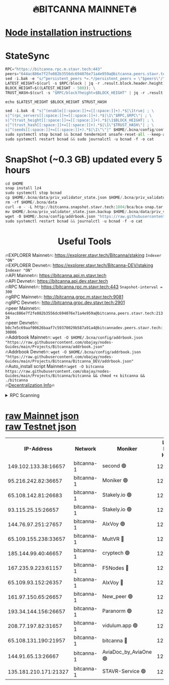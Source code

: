<h1 align="center"> 🔥BITCANNA MAINNET🔥</h1>


[Node installation instructions](https://github.com/obajay/nodes-Guides/tree/main/Projects/Bitcanna)
=

# StateSync
```python
RPC="https://bitcanna.rpc.m.stavr.tech:443"
peers="644ac886e7f2fe082b3556dc694076e71a4e959a@bitcanna.peers.stavr.tech:21326"
sed -i.bak -e "s/^persistent_peers *=.*/persistent_peers = \"$peers\"/" $HOME/.bcna/config/config.toml
LATEST_HEIGHT=$(curl -s $RPC/block | jq -r .result.block.header.height); \
BLOCK_HEIGHT=$((LATEST_HEIGHT - 500)); \
TRUST_HASH=$(curl -s "$RPC/block?height=$BLOCK_HEIGHT" | jq -r .result.block_id.hash)

echo $LATEST_HEIGHT $BLOCK_HEIGHT $TRUST_HASH

sed -i.bak -E "s|^(enable[[:space:]]+=[[:space:]]+).*$|\1true| ; \
s|^(rpc_servers[[:space:]]+=[[:space:]]+).*$|\1\"$RPC,$RPC\"| ; \
s|^(trust_height[[:space:]]+=[[:space:]]+).*$|\1$BLOCK_HEIGHT| ; \
s|^(trust_hash[[:space:]]+=[[:space:]]+).*$|\1\"$TRUST_HASH\"| ; \
s|^(seeds[[:space:]]+=[[:space:]]+).*$|\1\"\"|" $HOME/.bcna/config/config.toml
sudo systemctl stop bcnad && bcnad tendermint unsafe-reset-all --keep-addr-book
sudo systemctl restart bcnad && sudo journalctl -u bcnad -f -o cat
```
# SnapShot (~0.3 GB) updated every 5 hours
```python
cd $HOME
snap install lz4
sudo systemctl stop bcnad
cp $HOME/.bcna/data/priv_validator_state.json $HOME/.bcna/priv_validator_state.json.backup
rm -rf $HOME/.bcna/data
curl -o - -L http://bitcanna.snapshot.stavr.tech:1004/bca/bca-snap.tar.lz4 | lz4 -c -d - | tar -x -C $HOME/.bcna --strip-components 2
mv $HOME/.bcna/priv_validator_state.json.backup $HOME/.bcna/data/priv_validator_state.json
wget -O $HOME/.bcna/config/addrbook.json "https://raw.githubusercontent.com/obajay/nodes-Guides/main/Projects/Bitcanna/addrbook.json"
sudo systemctl restart bcnad && journalctl -u bcnad -f -o cat
```

 <h1 align="center"> Useful Tools</h1>

🔥EXPLORER Mainnet🔥:    https://explorer.stavr.tech/Bitcanna/staking          `Indexer "ON"` \
🔥EXPLORER Devnet🔥:     https://explorer.stavr.tech/Bitcanna-DEV/staking     `Indexer "ON"` \
🔥API Mainnet🔥:         https://bitcanna.api.m.stavr.tech \
🔥API Devnet🔥:          https://bitcanna.api.dev.stavr.tech \
🔥RPC Mainnet🔥:         https://bitcanna.rpc.m.stavr.tech:443         `Snapshot-interval = 300` \
🔥gRPC Mainnet🔥:        http://bitcanna.grpc.m.stavr.tech:9081 \
🔥gRPC Devnet🔥:         http://bitcanna.grpc.dev.stavr.tech:2901 \
🔥peer Mainnet🔥:        `644ac886e7f2fe082b3556dc694076e71a4e959a@bitcanna.peers.stavr.tech:21326` \
🔥peer Devnet🔥:         `b0c7e5c69aaf00626baaf7c59370029b587a91a4@bitcannadev.peers.stavr.tech:30006` \
🔥Addrbook Mainnet🔥:    ```wget -O $HOME/.bcna/config/addrbook.json "https://raw.githubusercontent.com/obajay/nodes-Guides/main/Projects/Bitcanna/addrbook.json"``` \
🔥Addrbook Devnet🔥:    ```wget -O $HOME/.bcna/config/addrbook.json "https://raw.githubusercontent.com/obajay/nodes-Guides/main/Projects/Bitcanna/Bitcanna_DEV/addrbook.json"``` \
🔥Auto_install script Mainnet🔥:```wget -O bitcanna https://raw.githubusercontent.com/obajay/nodes-Guides/main/Projects/Bitcanna/bitcanna && chmod +x bitcanna && ./bitcanna``` \
🔥[Decentralization Info](https://github.com/obajay/StateSync-snapshots/tree/main/Projects/Bitcanna/Decentralization)🔥


<details>
<summary>RPC Scanning</summary>

<h2 align="center"> We scan nodes in real time every 4 hours. And we provide the final result of RPC endpoints.
We cannot influence the operation of these nodes in any way. </h2>


```python
If Voting Power is higher than 0 --> then the Node is a validator of the network and may be subject to attack and be a potential threat to the chain.
```
```python
We marked such validators with a red symbol
```

</details>

[raw Mainnet json](https://rpc-check.bcam.stavr.tech/bcam/rpc-bcam-result.json) \
[raw Testnet json](https://github.com/obajay/StateSync-snapshots/tree/main/Projects/Bitcanna/Rpc-Check-Testnet)
=



<table><tr><th>IP-Address</th><th>Network</th><th>Moniker</th><th>Latest Block Height</th><th>Earliest Block Height</th><th>Catching Up</th><th>Tx Index</th><th>Voting Power</th><th>Scan Time</th></tr><tr><td>149.102.133.38:16657</td><td>bitcanna-1</td><td>second 🟢</td><td>12583865</td><td>1</td><td>False</td><td>on</td><td>0</td><td>2024-02-14T18:15:10.710440096UTC</td></tr><tr><td>95.216.242.82:36657</td><td>bitcanna-1</td><td>Moniker 🟢</td><td>12583854</td><td>5776907</td><td>False</td><td>on</td><td>0</td><td>2024-02-14T18:14:07.422996828UTC</td></tr><tr><td>65.108.142.81:26683</td><td>bitcanna-1</td><td>Stakely.io 🟢</td><td>12583858</td><td>6152001</td><td>False</td><td>on</td><td>0</td><td>2024-02-14T18:14:33.752060187UTC</td></tr><tr><td>93.115.25.15:26657</td><td>bitcanna-1</td><td>Stakely.io 🟢</td><td>12583857</td><td>6520001</td><td>False</td><td>on</td><td>0</td><td>2024-02-14T18:14:27.279916498UTC</td></tr><tr><td>144.76.97.251:27657</td><td>bitcanna-1</td><td>AlxVoy 🟢</td><td>12583863</td><td>8805201</td><td>False</td><td>on</td><td>0</td><td>2024-02-14T18:15:00.092645356UTC</td></tr><tr><td>65.109.155.238:33657</td><td>bitcanna-1</td><td>MultVR 🔴</td><td>12583860</td><td>9933415</td><td>False</td><td>on</td><td>352848</td><td>2024-02-14T18:14:41.472563559UTC</td></tr><tr><td>185.144.99.40:46657</td><td>bitcanna-1</td><td>cryptech 🟢</td><td>12583853</td><td>11528001</td><td>False</td><td>on</td><td>0</td><td>2024-02-14T18:14:03.026964014UTC</td></tr><tr><td>167.235.9.223:61157</td><td>bitcanna-1</td><td>F5Nodes 🔴</td><td>12583860</td><td>12084001</td><td>False</td><td>on</td><td>570</td><td>2024-02-14T18:14:43.828698797UTC</td></tr><tr><td>65.109.93.152:26357</td><td>bitcanna-1</td><td>AlxVoy 🔴</td><td>12583865</td><td>12109301</td><td>False</td><td>on</td><td>1391783</td><td>2024-02-14T18:15:11.259373636UTC</td></tr><tr><td>161.97.150.65:26657</td><td>bitcanna-1</td><td>New_peer 🟢</td><td>12583858</td><td>12254001</td><td>False</td><td>on</td><td>0</td><td>2024-02-14T18:14:34.062386420UTC</td></tr><tr><td>193.34.144.156:26657</td><td>bitcanna-1</td><td>Paranorm 🟢</td><td>12583861</td><td>12271301</td><td>False</td><td>on</td><td>0</td><td>2024-02-14T18:14:48.696414162UTC</td></tr><tr><td>208.77.197.82:31657</td><td>bitcanna-1</td><td>vidulum.app 🟢</td><td>12583859</td><td>12386934</td><td>False</td><td>on</td><td>0</td><td>2024-02-14T18:14:36.898886308UTC</td></tr><tr><td>65.108.131.190:21957</td><td>bitcanna-1</td><td>bitcanna 🔴</td><td>12583861</td><td>12483861</td><td>False</td><td>on</td><td>409686</td><td>2024-02-14T18:14:48.338291707UTC</td></tr><tr><td>144.91.65.13:26667</td><td>bitcanna-1</td><td>AviaDoc_by_AviaOne 🟢</td><td>12583862</td><td>12572001</td><td>False</td><td>on</td><td>0</td><td>2024-02-14T18:14:57.325311762UTC</td></tr><tr><td>135.181.210.171:21327</td><td>bitcanna-1</td><td>STAVR-Service 🟢</td><td>12583863</td><td>12582001</td><td>False</td><td>on</td><td>0</td><td>2024-02-14T18:14:59.815656797UTC</td></tr></table>
